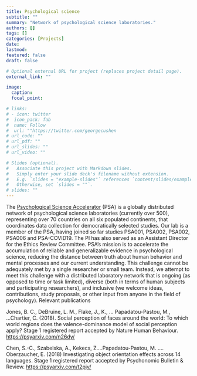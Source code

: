 ```yaml
---
title: Psychological science
subtitle: ""
summary: "Network of psychological science laboratories."
authors: []
tags: []
categories: [Projects]
date: 
lastmod: 
featured: false
draft: false

# Optional external URL for project (replaces project detail page).
external_link: ""

image:
  caption: 
  focal_point: 

# links:
# - icon: twitter
#  icon_pack: fab
#  name: Follow
#  url: ""https://twitter.com/georgecushen
# url_code: ""
# url_pdf: ""
# url_slides: ""
# url_video: ""

# Slides (optional).
#   Associate this project with Markdown slides.
#   Simply enter your slide deck's filename without extension.
#   E.g. `slides = "example-slides"` references `content/slides/example-slides.md`.
#   Otherwise, set `slides = ""`.
# slides: ""
---
```


The [Psychological Science Accelerator](https://psysciacc.org/) (PSA) is a globally distributed network of psychological science laboratories (currently over 500), representing over 70 countries on all six populated continents, that coordinates data collection for democratically selected studies. Our lab is a member of the PSA, having joined so far studies PSA001, PSA002, PSA002, PSA006 and PSA-COVID19. The PI has also served as an Assistant Director for the Ethics Review Committee.
PSA’s mission is to accelerate the accumulation of reliable and generalizable evidence in psychological science, reducing the distance between truth about human behavior and mental processes and our current understanding. This challenge cannot be adequately met by a single researcher or small team. Instead, we attempt to meet this challenge with a distributed laboratory network that is ongoing (as opposed to time or task limited), diverse (both in terms of human subjects and participating researchers), and inclusive (we welcome ideas, contributions, study proposals, or other input from anyone in the field of psychology).
Relevant publications

Jones, B. C., DeBruine, L. M., Flake, J., K., … Papadatou-Pastou, M., ...Chartier, C. (2018). Social perception of faces around the world: To which world regions does the valence-dominance model of social perception apply? Stage 1 registered report accepted by Nature Human Behaviour. https://psyarxiv.com/n26dy/

Chen, S.-C., Szabelska, A., Kekecs, Z….Papadatou-Pastou, M. …. Oberzaucher, E. (2018) Investigating object orientation effects across 14 languages. Stage 1 registered report accepted by Psychonomic Bulletin & Review. https://psyarxiv.com/t2pjv/
